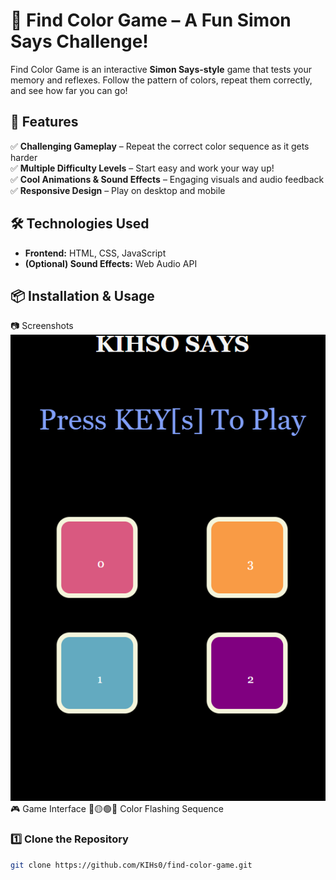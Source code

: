 # 🎨 Find Color Game – A Fun Simon Says Challenge!  

Find Color Game is an interactive **Simon Says-style** game that tests your memory and reflexes. Follow the pattern of colors, repeat them correctly, and see how far you can go!  

## 🚀 Features  
✅ **Challenging Gameplay** – Repeat the correct color sequence as it gets harder  
✅ **Multiple Difficulty Levels** – Start easy and work your way up!  
✅ **Cool Animations & Sound Effects** – Engaging visuals and audio feedback  
✅ **Responsive Design** – Play on desktop and mobile  

## 🛠 Technologies Used  
- **Frontend:** HTML, CSS, JavaScript  
- **(Optional) Sound Effects:** Web Audio API  

## 📦 Installation & Usage  
📷 Screenshots
![](image.png)
🎮 Game Interface
🔴🟡🟢🔵 Color Flashing Sequence


### 1️⃣ Clone the Repository  
```sh
git clone https://github.com/KIHs0/find-color-game.git

